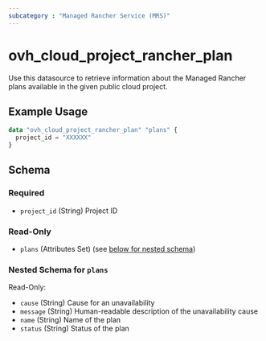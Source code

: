 ```yaml
---
subcategory : "Managed Rancher Service (MRS)"
---
```


# ovh_cloud_project_rancher_plan

Use this datasource to retrieve information about the Managed Rancher plans available in the given public cloud project.

## Example Usage

```terraform
data "ovh_cloud_project_rancher_plan" "plans" {
  project_id = "XXXXXX"
}
```

## Schema

### Required

- `project_id` (String) Project ID

### Read-Only

- `plans` (Attributes Set) (see [below for nested schema](#nestedatt--plans))

<a id="nestedatt--plans"></a>

### Nested Schema for `plans`

Read-Only:

- `cause` (String) Cause for an unavailability
- `message` (String) Human-readable description of the unavailability cause
- `name` (String) Name of the plan
- `status` (String) Status of the plan
